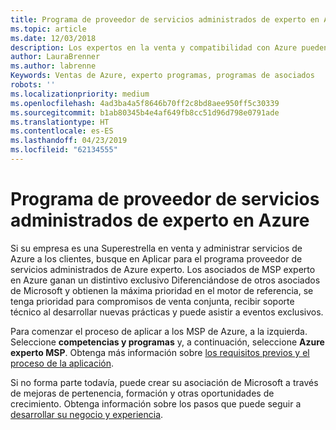 ```yaml
---
title: Programa de proveedor de servicios administrados de experto en Azure | Centro de partners
ms.topic: article
ms.date: 12/03/2018
description: Los expertos en la venta y compatibilidad con Azure pueden aplicar para que el MSP experto de Azure
author: LauraBrenner
ms.author: labrenne
Keywords: Ventas de Azure, experto programas, programas de asociados
robots: ''
ms.localizationpriority: medium
ms.openlocfilehash: 4ad3ba4a5f8646b70ff2c8bd8aee950ff5c30339
ms.sourcegitcommit: b1ab80345b4e4af649fb8cc51d96d798e0791ade
ms.translationtype: HT
ms.contentlocale: es-ES
ms.lasthandoff: 04/23/2019
ms.locfileid: "62134555"
---
```

# <a name="azure-expert-managed-services-provider-program"></a>Programa de proveedor de servicios administrados de experto en Azure


Si su empresa es una Superestrella en venta y administrar servicios de Azure a los clientes, busque en Aplicar para el programa proveedor de servicios administrados de Azure experto. Los asociados de MSP experto en Azure ganan un distintivo exclusivo Diferenciándose de otros asociados de Microsoft y obtienen la máxima prioridad en el motor de referencia, se tenga prioridad para compromisos de venta conjunta, recibir soporte técnico al desarrollar nuevas prácticas y puede asistir a eventos exclusivos.

Para comenzar el proceso de aplicar a los MSP de Azure, a la izquierda. Seleccione **competencias y programas** y, a continuación, seleccione **Azure experto MSP**. Obtenga más información sobre [los requisitos previos y el proceso de la aplicación](https://partner.microsoft.com/membership/azure-expert-msp). 

Si no forma parte todavía, puede crear su asociación de Microsoft a través de mejoras de pertenencia, formación y otras oportunidades de crecimiento.
Obtenga información sobre los pasos que puede seguir a [desarrollar su negocio y experiencia](https://partner.microsoft.com/membership/azure-expert-msp).

